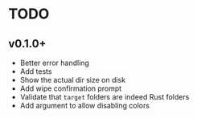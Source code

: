 # TODO

## v0.1.0+
- Better error handling
- Add tests
- Show the actual dir size on disk
- Add wipe confirmation prompt
- Validate that `target` folders are indeed Rust folders
- Add argument to allow disabling colors
